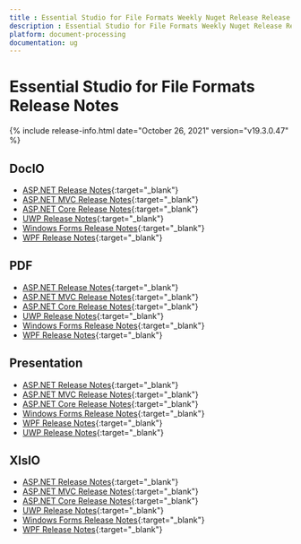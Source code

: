 ```yaml
---
title : Essential Studio for File Formats Weekly Nuget Release Release Notes  
description : Essential Studio for File Formats Weekly Nuget Release Release Notes  
platform: document-processing
documentation: ug
---
```


# Essential Studio for File Formats  Release Notes  

{% include release-info.html date="October 26, 2021" version="v19.3.0.47" %} 

## DocIO

* [ASP.NET Release Notes](/aspnet/release-notes/v19.3.0.47#docio){:target="_blank"}
* [ASP.NET MVC Release Notes](/aspnetmvc/release-notes/v19.3.0.47#docio){:target="_blank"}
* [ASP.NET Core Release Notes](/aspnet-core/release-notes/v19.3.0.47#docio){:target="_blank"}
* [UWP Release Notes](/uwp/release-notes/v19.3.0.47#docio){:target="_blank"}
* [Windows Forms Release Notes](/windowsforms/release-notes/v19.3.0.47#docio){:target="_blank"}
* [WPF Release Notes](/wpf/release-notes/v19.3.0.47#docio){:target="_blank"}


## PDF

* [ASP.NET Release Notes](/aspnet/release-notes/v19.3.0.47#pdf){:target="_blank"}
* [ASP.NET MVC Release Notes](/aspnetmvc/release-notes/v19.3.0.47#pdf){:target="_blank"}
* [ASP.NET Core Release Notes](/aspnet-core/release-notes/v19.3.0.47#pdf){:target="_blank"}
* [UWP Release Notes](/uwp/release-notes/v19.3.0.47#pdf){:target="_blank"}
* [Windows Forms Release Notes](/windowsforms/release-notes/v19.3.0.47#pdf){:target="_blank"}
* [WPF Release Notes](/wpf/release-notes/v19.3.0.47#pdf){:target="_blank"}


## Presentation

* [ASP.NET Release Notes](/aspnet/release-notes/v19.3.0.47#presentation){:target="_blank"}
* [ASP.NET MVC Release Notes](/aspnetmvc/release-notes/v19.3.0.47#presentation){:target="_blank"}
* [ASP.NET Core Release Notes](/aspnet-core/release-notes/v19.3.0.47#presentation){:target="_blank"}
* [Windows Forms Release Notes](/windowsforms/release-notes/v19.3.0.47#presentation){:target="_blank"}
* [WPF Release Notes](/wpf/release-notes/v19.3.0.47#presentation){:target="_blank"}
* [UWP Release Notes](/uwp/release-notes/v19.3.0.47#presentation){:target="_blank"}


## XlsIO

* [ASP.NET Release Notes](/aspnet/release-notes/v19.3.0.47#xlsio){:target="_blank"}
* [ASP.NET MVC Release Notes](/aspnetmvc/release-notes/v19.3.0.47#xlsio){:target="_blank"}
* [ASP.NET Core Release Notes](/aspnet-core/release-notes/v19.3.0.47#xlsio){:target="_blank"}
* [UWP Release Notes](/uwp/release-notes/v19.3.0.47#xlsio){:target="_blank"}
* [Windows Forms Release Notes](/windowsforms/release-notes/v19.3.0.47#xlsio){:target="_blank"}
* [WPF Release Notes](/wpf/release-notes/v19.3.0.47#xlsio){:target="_blank"}